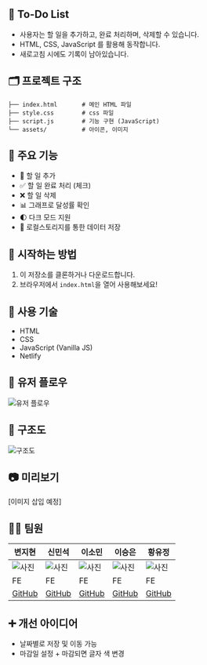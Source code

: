 ## 📝 To-Do List

- 사용자는 할 일을 추가하고, 완료 처리하며, 삭제할 수 있습니다.
- HTML, CSS, JavaScript 를 활용해 동작합니다.
- 새로고침 시에도 기록이 남아있습니다.

## 🗂️ 프로젝트 구조
```
├── index.html       # 메인 HTML 파일
├── style.css        # css 파일
├── script.js        # 기능 구현 (JavaScript)
└── assets/          # 아이콘, 이미지
```



## 💫 주요 기능

- 📝 할 일 추가
- ✅ 할 일 완료 처리 (체크)
- ❌ 할 일 삭제
- 📊 그래프로 달성률 확인
- 🌓 다크 모드 지원
- 💾 로컬스토리지를 통한 데이터 저장



## 🚀 시작하는 방법

1. 이 저장소를 클론하거나 다운로드합니다.
2. 브라우저에서 `index.html`을 열어 사용해보세요!



## 🔩 사용 기술

- HTML
- CSS
- JavaScript (Vanilla JS)
- Netlify



## 👣 유저 플로우

![유저 플로우](https://github.com/user-attachments/assets/12ac0a00-03a0-4155-9a6f-85eddbacb87c)



## 🧱 구조도

![구조도](https://github.com/user-attachments/assets/06428253-0fb9-4e0f-9a8d-49b9f8f4aa70)



## 📷 미리보기

[이미지 삽입 예정]



## 👨‍💻 팀원

| 변지현 | 신민석 | 이소민 | 이승은 | 황유정 |
| --- | --- | --- | --- | --- |
| ![사진](사진) | ![사진](사진) | ![사진](사진) | ![사진](사진) | ![사진](사진) |
| FE | FE | FE | FE | FE |
| [GitHub](https://github.com/jihyun9912) | [GitHub](https://github.com/msshin99) | [GitHub](https://github.com/mintsky0172) | [GitHub](https://github.com/seungdev) | [GitHub](https://github.com/YooJeong01) |



## ➕ 개선 아이디어

- 날짜별로 저장 및 이동 가능
- 마감일 설정 + 마감되면 글자 색 변경


